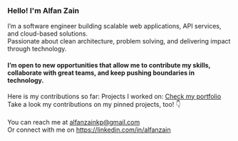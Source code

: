 ### Hello! I'm Alfan Zain

I’m a software engineer building scalable web applications, API services, and cloud-based solutions. <br/> Passionate about clean architecture, problem solving, and delivering impact through technology.

<h4>I’m open to new opportunities that allow me to contribute my skills, collaborate with great teams, and keep pushing boundaries in technology.</h4>

Here is my contributions so far:
Projects I worked on: [Check my portfolio](https://s.id/alfanzainportfolio)
<br/>
Take a look my contributions on my pinned projects, too! 👇
<br/>
<br/>
You can reach me at alfanzainkp@gmail.com<br/>
Or connect with me on https://linkedin.com/in/alfanzain
